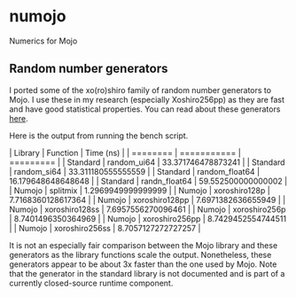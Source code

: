 # numojo
Numerics for Mojo

## Random number generators

I ported some of the xo(ro)shiro family of random number generators to Mojo. I use these in my research (especially Xoshiro256pp) as they are fast and have good statistical properties. You can read about these generators [here](https://prng.di.unimi.it/).

Here is the output from running the bench script.

| Library  | Function    | Time (ns) |
| ======== | =========== | ========= |
| Standard | random_ui64 | 33.371746478873241 |
| Standard | random_si64 | 33.311180555555559 |
| Standard | random_float64 | 16.179648648648648 |
| Standard | randn_float64 | 59.552500000000002 |
| Numojo | splitmix | 1.2969949999999999 |
| Numojo | xoroshiro128p | 7.7168360128617364 |
| Numojo | xoroshiro128pp | 7.6971382636655949 |
| Numojo | xoroshiro128ss | 7.6957556270096461 |
| Numojo | xoroshiro256p | 8.7401496350364969 |
| Numojo | xoroshiro256pp | 8.7429452554744511 |
| Numojo | xoroshiro256ss | 8.7057127272727257 |

It is not an especially fair comparison between the Mojo library and these generators as the library functions scale the output. Nonetheless, these generators appear to be about 3x faster than the one used by Mojo. Note that the generator in the standard library is not documented and is part of a currently closed-source runtime component.

